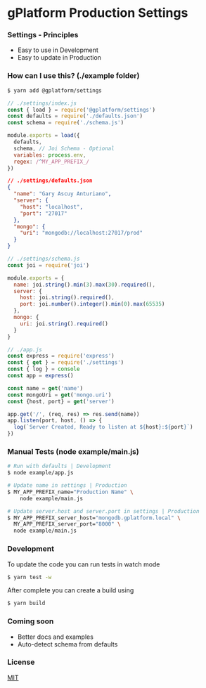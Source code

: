# gPlatform Production Settings

### Settings - Principles

- Easy to use in Development
- Easy to update in Production

### How can I use this? (./example folder)

```sh
$ yarn add @gplatform/settings
```

```js
// ./settings/index.js
const { load } = require('@gplatform/settings')
const defaults = require('./defaults.json')
const schema = require('./schema.js')

module.exports = load({
  defaults,
  schema, // Joi Schema - Optional
  variables: process.env,
  regex: /^MY_APP_PREFIX_/
})
```

```json
// ./settings/defaults.json
{
  "name": "Gary Ascuy Anturiano",
  "server": {
    "host": "localhost",
    "port": "27017"
  },
  "mongo": {
    "uri": "mongodb://localhost:27017/prod"
  }
}
```

```js
// ./settings/schema.js
const joi = require('joi')

module.exports = {
  name: joi.string().min(3).max(30).required(),
  server: {
    host: joi.string().required(),
    port: joi.number().integer().min(0).max(65535)
  },
  mongo: {
    uri: joi.string().required()
  }
}
```

```js
// ./app.js
const express = require('express')
const { get } = require('./settings')
const { log } = console
const app = express()

const name = get('name')
const mongoUri = get('mongo.uri')
const {host, port} = get('server')

app.get('/', (req, res) => res.send(name))
app.listen(port, host, () => {
  log(`Server Created, Ready to listen at ${host}:${port}`)
})
```

### Manual Tests (node example/main.js)

```sh
# Run with defaults | Development 
$ node example/app.js
```

```sh
# Update name in settings | Production
$ MY_APP_PREFIX_name="Production Name" \
    node example/main.js
```

```sh
# Update server.host and server.port in settings | Production
$ MY_APP_PREFIX_server_host="mongodb.gplatform.local" \
  MY_APP_PREFIX_server_port="8000" \
  node example/main.js
```

### Development 

To update the code you can run tests in watch mode

```sh
$ yarn test -w
```

After complete you can create a build using 

```sh
$ yarn build
```

### Coming soon

- Better docs and examples
- Auto-detect schema from defaults

### License

[MIT](LICENSE)

